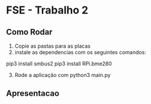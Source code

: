 # FSE - Trabalho 2

## Como Rodar

1. Copie as pastas para as placas
2. instale as dependencias com os seguintes comandos:

pip3 install smbus2
pip3 install RPi.bme280

3. Rode a aplicação com python3 main.py


## Apresentacao
